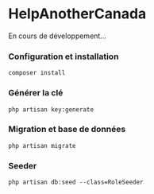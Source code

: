 # HelpAnotherCanada

En cours de développement...

### Configuration et installation

    composer install

### Générer la clé

    php artisan key:generate

### Migration et base de données

    php artisan migrate

### Seeder

    php artisan db:seed --class=RoleSeeder